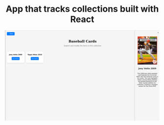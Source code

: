 <h1 align="center">App that tracks collections built with React</h1>

<p align="center">
  <img src="src/Screenshot%20from%202024-08-23%2000-45-06.png" alt="Example Image"/>
</p>
